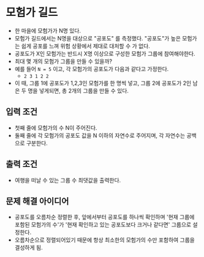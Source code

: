 # 모험가 길드
- 한 마을에 모험가가 N명 있다.
- 모험가 길드에서는 N명을 대상으로 "공포도" 를 측정했다. "공포도"가 높은 모험가는 쉽게 공포를 느껴 위험 상황에서 제대로 대처할 수 가 없다.
- 공포도가 X인 모험가는 반드시 X명 이상으로 구성한 모험가 그룹에 참여해야한다.
- 최대 몇 개의 모험가 그룹을 만들 수 있을까?
- 예를 들어 `N = 5` 이고, 각 모험가의 공포도가 다음과 같다고 가정한다.
  - `2 3 1 2 2`
- 이 때, 그룹 1에 공포도가 1,2,3인 모험가를 한 명씩 넣고, 그룹 2에 공포도가 2인 남은 두 명을 넣게되면, 총 2개의 그룹을 만들 수 있다.

## 입력 조건
- 첫째 줄에 모험가의 수 N이 주어진다.
- 둘째 줄에 각 모험가의 공포도 값을 N 이하의 자연수로 주어지며, 각 자연수는 공백으로 구분한다.

## 출력 조건
- 여행을 떠날 수 있는 그룹 수 최댓값을 출력한다.

## 문제 해결 아이디어
- 공포도를 오름차순 정렬한 후, 앞에서부터 공포도를 하나씩 확인하며 '현재 그룹에 포함된 모험가의 수'가 '현재 확인하고 있는 공포도보다 크거나 같다면' 그룹으로 설정한다.
- 오름차순으로 정렬되어있기 때문에 항상 최소한의 모험가의 수만 포함하여 그룹을 결성하게 됨.
